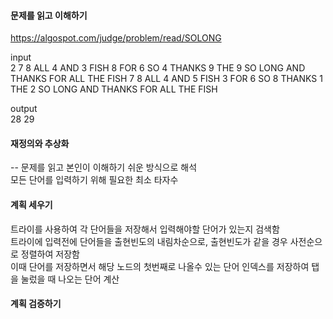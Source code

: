 #### 문제를 읽고 이해하기
https://algospot.com/judge/problem/read/SOLONG

input</br>
2
7 8
ALL 4
AND 3
FISH 8
FOR 6
SO 4
THANKS 9
THE 9
SO LONG AND THANKS FOR ALL THE FISH
7 8
ALL 4
AND 5
FISH 3
FOR 6
SO 8
THANKS 1
THE 2
SO LONG AND THANKS FOR ALL THE FISH


output</br>
28
29


#### 재정의와 추상화<br>
-- 문제를 읽고 본인이 이해하기 쉬운 방식으로 해석<br>
모든 단어를 입력하기 위해 필요한 최소 타자수

#### 계획 세우기<br>
트라이를 사용하여 각 단어들을 저장해서 입력해야할 단어가 있는지 검색함<br>
트라이에 입력전에 단어들을 출현빈도의 내림차순으로, 출현빈도가 같을 경우 사전순으로 정렬하여 저장함<br>
이때 단어를 저장하면서 해당 노드의 첫번째로 나올수 있는 단어 인덱스를 저장하여 탭을 눌렀을 때 나오는 단어 계산<br>

#### 계획 검증하기
